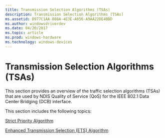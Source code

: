 ```yaml
---
title: Transmission Selection Algorithms (TSAs)
description: Transmission Selection Algorithms (TSAs)
ms.assetid: D977C1AA-088A-4E3E-A856-A9AA22DE4BBD
ms.author: windowsdriverdev
ms.date: 04/20/2017
ms.topic: article
ms.prod: windows-hardware
ms.technology: windows-devices
---
```


# Transmission Selection Algorithms (TSAs)


This section provides an overview of the traffic selection algorithms (TSAs) that are used by NDIS Quality of Service (QoS) for the IEEE 802.1 Data Center Bridging (DCB) interface.

This section includes the following topics:

[Strict Priority Algorithm](strict-priority-algorithm.md)

[Enhanced Transmission Selection (ETS) Algorithm](enhanced-transmission-selection--ets--algorithm.md)

 

 





